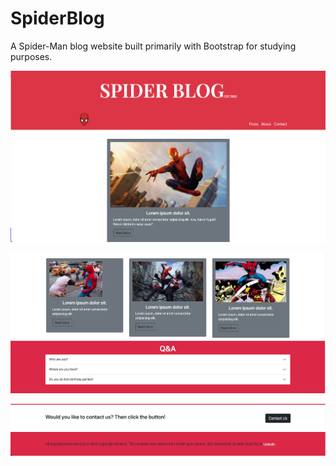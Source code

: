 # SpiderBlog
A Spider-Man blog website built primarily with Bootstrap for studying purposes.

![](Screenshots/s1.png)

![](Screenshots/s2.png)

![](Screenshots/s3.png)
